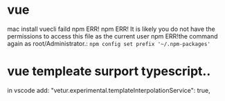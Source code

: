 # vue
mac install vuecli faild 
npm ERR! 
npm ERR! It is likely you do not have the permissions to access this file as the current user
npm ERR!the command again as root/Administrator.:
`npm config set prefix '~/.npm-packages'`

# vue templeate surport typescript..
in vscode add:
"vetur.experimental.templateInterpolationService": true,